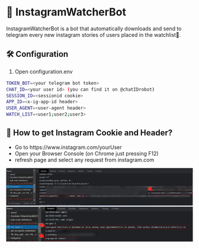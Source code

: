 # 🤖 InstagramWatcherBot 

InstagramWatcherBot is a bot that automatically downloads and send to telegram every new instagram stories of users placed in the watchlist👀.

<h2> 🛠 Configuration </h2>

<ol>
  <li>Open configuration.env</li>
</ol>

```bash
TOKEN_BOT=<your telegram bot token>
CHAT_ID=<your user id> (you can find it on @chatIDrobot)
SESSION_ID=<sessionid cookie>
APP_ID=<x-ig-app-id header>
USER_AGENT=<user-agent header>
WATCH_LIST=<user1;user2;user3>
```

<h2>🍪 How to get Instagram Cookie and Header?</h2>

<ul>
  <li>Go to https://www.instagram.com/yourUser</li>
  <li>Open your Browser Console (on Chrome just pressing F12)</li>
  <li>refresh page and select any request from instagram.com</li>
</ul>

<img src="https://github.com/Michele0303/InstagramWatcherBot/blob/main/assets/cookie.png" width="1000px">

<img src="https://github.com/Michele0303/InstagramWatcherBot/blob/main/assets/headers.png" width="1000px">



